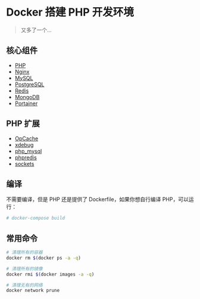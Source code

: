 # Docker 搭建 PHP 开发环境

> 又多了一个...

## 核心组件

- [PHP](http://php.net)
- [Nginx](http://nginx.org)
- [MySQL](http://mysql.com)
- [PostgreSQL](https://www.postgresql.org)
- [Redis](https://redis.io)
- [MongoDB](https://www.mongodb.com)
- [Portainer](https://portainer.io)

## PHP 扩展

- [OpCache](http://php.net/opcache)
- [xdebug](https://xdebug.org)
- [php_mysql](http://php.net/pdo_mysql)
- [phpredis](https://github.com/phpredis/phpredis)
- [sockets](http://php.net/sockets)

## 编译

不需要编译，但是 PHP 还是提供了 Dockerfile，如果你想自行编译 PHP，可以运行：

```bash
# docker-compose build
```


## 常用命令

```bash
# 清理所有的容器
docker rm $(docker ps -a -q)

# 清理所有的镜像
docker rmi $(docker images -a -q)

# 清理无有的网络
docker network prune
```

